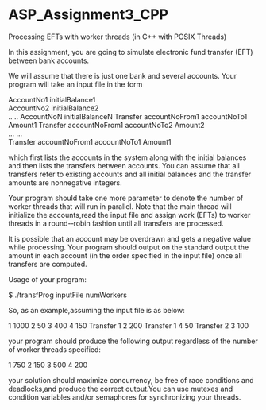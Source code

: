 <!--
@Author: Izhar Shaikh
@Date:   2017-02-13T15:02:53-05:00
@Email:  izharits@gmail.com
@Filename: README.md
@Last modified by:   Izhar Shaikh
@Last modified time: 2017-02-15T16:01:19-05:00
-->


# ASP_Assignment3_CPP
Processing EFTs with worker threads (in C++ with POSIX Threads)

In this	assignment,	you	are	going	to simulate electronic fund transfer (EFT) between bank accounts.

We will assume that	there	is just	one	bank and several accounts. Your	program	will take	an	 input	file in	the	form


AccountNo1 <space> initialBalance1	  
AccountNo2 <space> initialBalance2	 
..
..
AccountNoN <space> initialBalanceN
Transfer <space> accountNoFrom1 <space> accountNoTo1 <space> Amount1
Transfer <space> accountNoFrom1	<space> accountNoTo2 <space> Amount2  
...
...  
Transfer <space>	accountNoFrom1 <space> accountNoTo1 <space> Amount1

which	first	lists	the accounts in the	system along with	the	initial	balances and then lists the	transfers	between	accounts. You	can	assume that	all	transfers	refer	to existing	accounts and	 all	initial	balances and the transfer	amounts	are	nonnegative	integers.	  

Your program should	take one more	parameter	to denote the number of worker threads that will	run	in parallel. Note	that the main	thread will	initialize the accounts,read the input file and	assign work	(EFTs) to	worker threads in	a	round-­‐robin	fashion	until	all	transfers	are processed.

It is possible that an account may be overdrawn and gets a negative value while processing.
Your program should output on the standard output the amount in each account (in the order specified in the input file) once all transfers are computed.

Usage of your program:

$ ./transfProg inputFile numWorkers


So, as an example,assuming the input file is as below:

1 1000
2 50
3 400
4 150
Transfer 1 2 200
Transfer 1 4 50
Transfer 2 3 100

your program should produce the following output regardless of the number of worker threads specified:

1 750
2 150
3 500
4 200

your solution should maximize concurrency, be free of race conditions and deadlocks,and produce the correct output.You can use mutexes and condition variables and/or semaphores for synchronizing your threads.
